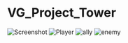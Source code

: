 # VG_Project_Tower
![Screenshot](https://unioviedo-my.sharepoint.com/:i:/g/personal/uo252473_uniovi_es/EUmRCAgW-2hNjmglYyhqW6sBSYKeupoKvQZCze9ejmsnsA?e=u94GNU)
![Player](https://unioviedo-my.sharepoint.com/:i:/g/personal/uo252473_uniovi_es/EVWCszL23lZEv7f9ChxSndYBONUpcj9zRLxWy9vaQPmy8Q?e=kAr30k)
![ally](https://unioviedo-my.sharepoint.com/:i:/g/personal/uo252473_uniovi_es/EWfQvV-MTtVFnmQT5H9rGz8BVpEMf4LOT34PcpZv0Cyr7g?e=WOtkJc)
![enemy](https://unioviedo-my.sharepoint.com/:i:/g/personal/uo252473_uniovi_es/EdEpAdk5n_BFu-WaLDvRxVYBYu8fiXYN5RoEILqUZgH2mg?e=kdVkHa)


